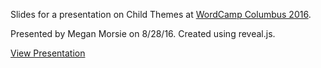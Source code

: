 Slides for a presentation on Child Themes at [WordCamp Columbus 2016](https://2016.columbus.wordcamp.org/session/dont-look-now-youre-the-expert/).

Presented by Megan Morsie on 8/28/16. Created using reveal.js.

[View Presentation](https://megabyterose.com/youre-the-expert/)
